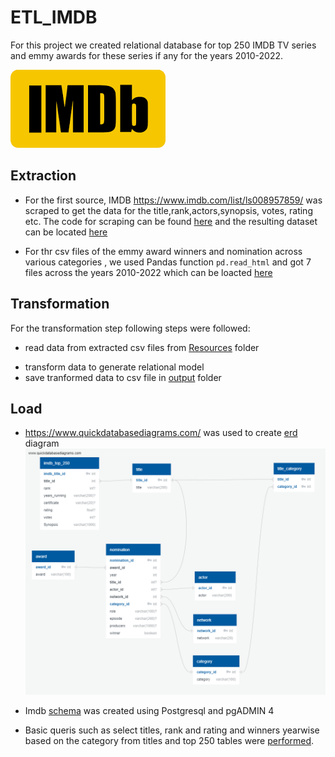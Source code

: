 # ETL_IMDB

For this project we created relational database for top 250 IMDB TV series and  emmy awards for these series if any for the years 2010-2022.



   ![image](Extraction/IMDB%20image.png)

## Extraction

- For the first source, IMDB <https://www.imdb.com/list/ls008957859/> was scraped to get the data for the title,rank,actors,synopsis, votes, rating etc. The code for scraping can be found [here](ETL_IMDB\Extraction\IMDB_Scrape.ipynb) and the resulting dataset can be located [here](ETL_IMDB\Transformation\Resources\IMDB_cleaned_Top_250.csv)

- For thr csv files of the emmy award winners and nomination across various categories , we used Pandas function `pd.read_html` and got 7 files across the years 2010-2022 which can be loacted [here](ETL_IMDB\Transformation\Resources)

## Transformation
For the transformation step following steps were followed: 
* read data from extracted csv files from [Resources](Resources) folder
- transform data to generate relational model
- save tranformed data to csv file in [output](output) folder

## Load

- https://www.quickdatabasediagrams.com/ was used to create [erd](erd) diagram ![image](Load/erd.png)

- Imdb [schema](Load\schema.sql) was created using Postgresql and pgADMIN 4 
 - Basic queris such as select titles, rank and rating  and winners yearwise based on  the category from titles and top 250 tables were [performed](Load\Queries.sql).
